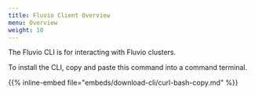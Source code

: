 ```yaml
---
title: Fluvio Client Overview
menu: Overview
weight: 10
---
```


The Fluvio CLI is for interacting with Fluvio clusters.

To install the CLI, copy and paste this command into a command terminal.

{{% inline-embed file="embeds/download-cli/curl-bash-copy.md" %}}
